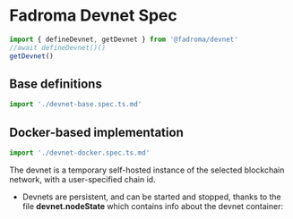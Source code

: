# Fadroma Devnet Spec

```typescript
import { defineDevnet, getDevnet } from '@fadroma/devnet'
//await defineDevnet()()
getDevnet()
```

## Base definitions

```typescript
import './devnet-base.spec.ts.md'
```

## Docker-based implementation

```typescript
import './devnet-docker.spec.ts.md'
```

The devnet is a temporary self-hosted instance of the selected blockchain network,
with a user-specified chain id.

* Devnets are persistent, and can be started and stopped,
  thanks to the file **devnet.nodeState** which contains
  info about the devnet container:
